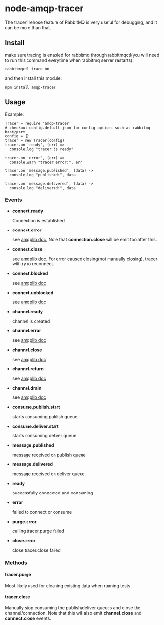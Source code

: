 # node-amqp-tracer
The trace/firehose feature of RabbitMQ is very useful for debugging, and it can be more than that.

## Install
make sure tracing is enabled for rabbitmq through rabbitmqctl(you will need to run this command everytime when rabbitmq server restarts):
````
rabbitmqctl trace_on
````
and then install this module:
````
npm install amqp-tracer
````

## Usage
Example:

````
Tracer = require 'amqp-tracer'
# checkout config.defualt.json for config options such as rabbitmq host/port
config = {}
tracer = new Tracer(config)
tracer.on 'ready', (err) =>
  console.log "tracer is ready"

tracer.on 'error', (err) =>
  console.warn "tracer error:", err

tracer.on 'message.published', (data) ->
  console.log "published:", data

tracer.on 'message.delivered', (data) ->
  console.log "delivered:", data
````
### Events
* **connect.ready**
  
  Connection is established
* **connect.error**

  see [amqplib doc](http://www.squaremobius.net/amqp.node/doc/channel_api.html), Note that **connection.close** will be emit too after this.
* **connect.close**
  
  see [amqplib doc](http://www.squaremobius.net/amqp.node/doc/channel_api.html). For error caused closing(not manually closing), tracer will try to reconnect.
* **connect.blocked**

  see [amqplib doc](http://www.squaremobius.net/amqp.node/doc/channel_api.html)
* **connect.unblocked**

  see [amqplib doc](http://www.squaremobius.net/amqp.node/doc/channel_api.html)
* **channel.ready**

  channel is created
* **channel.error**

  see [amqplib doc](http://www.squaremobius.net/amqp.node/doc/channel_api.html)
* **channel.close**

  see [amqplib doc](http://www.squaremobius.net/amqp.node/doc/channel_api.html)
* **channel.return**

  see [amqplib doc](http://www.squaremobius.net/amqp.node/doc/channel_api.html)
* **channel.drain**

  see [amqplib doc](http://www.squaremobius.net/amqp.node/doc/channel_api.html)
* **consume.publish.start**
  
  starts consuming publish queue
* **consume.deliver.start**

  starts consuming deliver queue
* **message.published**

  message received on publish queue
* **message.delivered**

  message received on deliver queue
* **ready**

  successfully connected and consuming
* **error**

  failed to connect or consume
* **purge.error**

  calling tracer.purge failed
* **close.error**

  close tracer.close failed
  
### Methods
#### tracer.purge
Most likely used for cleaning existing data when running tests
#### tracer.close
Manually stop consuming the publish/deliver queues and close the channel/connection. Note that this will also emit **channel.close** and **connect.close** events.